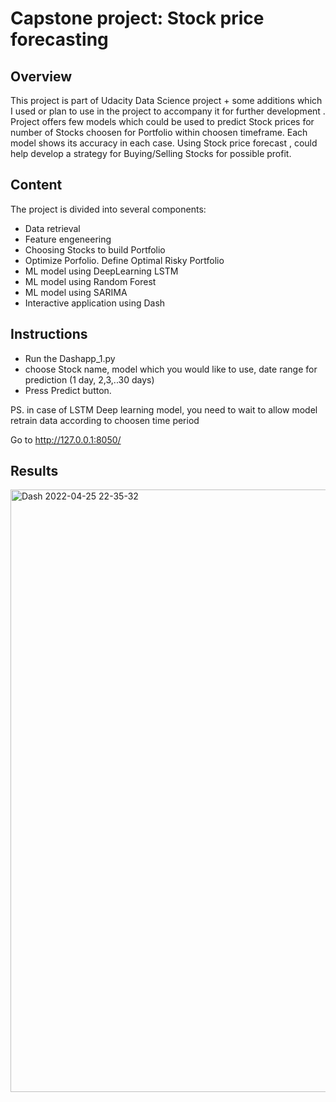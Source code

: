 # Capstone project: Stock price forecasting


## Overview

This project is part of Udacity Data Science project + some additions which I used or plan to use in the project to accompany it for further development . 
Project offers few models which could be used to predict Stock prices for number of Stocks choosen for Portfolio within choosen timeframe. Each model shows its accuracy in each case.
Using Stock price forecast , could help develop a strategy for Buying/Selling  Stocks for possible profit. 



## Content

The project is divided into several components:

- Data retrieval 
- Feature engeneering 
- Choosing Stocks to build Portfolio
- Optimize Porfolio. Define Optimal Risky Portfolio
- ML model using DeepLearning LSTM
- ML model using Random Forest
- ML model using SARIMA 
- Interactive application using Dash

## Instructions

- Run the Dashapp_1.py
- choose Stock name, model which you would like to use,  date range for prediction (1 day, 2,3,..30 days)
- Press Predict button.

PS. in case of LSTM Deep learning model, you need to wait to allow model retrain data according to choosen time period


Go to http://127.0.0.1:8050/


##  Results

<img width="964" alt="Dash 2022-04-25 22-35-32" src="https://user-images.githubusercontent.com/15786410/165170593-fabdad7b-6db5-4a2a-8e1a-ea54d21121f2.png">


